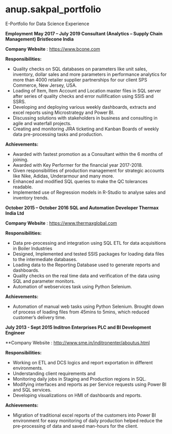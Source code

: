 # anup.sakpal_portfolio
E-Portfolio for Data Science Experience

**Employment**
**May 2017 – July 2019          Consultant (Analytics – Supply Chain Management)
                                                Bristlecone India**
                                                
**Company Website** : https://www.bcone.com

**Responsibilities:**

* Quality checks on SQL databases on parameters like unit sales, inventory, dollar sales and more parameters in performance analytics for more than 4000 retailer supplier partnerships for our client SPS Commerce, New Jersey, USA. 
* Loading of Item, Item Account and Location master files in SQL server after series of quality checks and error nullification using SSIS and SSRS. 
* Developing and deploying various weekly dashboards, extracts and excel reports using Microstrategy and Power BI. 
* Discussing solutions with stakeholders in business and consulting in agile and waterfall projects. 
* Creating and monitoring JIRA ticketing and Kanban Boards of weekly data pre-processing tasks and production.


**Achievements:**

* Awarded with fastest promotion as a Consultant within the 6 months of joining.
*	Awarded with Key Performer for the financial year 2017-2018.
*	Given responsibilities of production management for strategic accounts like Nike, Adidas, Underarmour and many more.
*	Enhanced and modified SQL queries to make the QC tolerances readable.
*	Implemented use of Regression models in R-Studio to analyse sales and inventory trends.




**October 2015 – October 2016        SQL and Automation Developer
                                      Thermax India Ltd**
                                      
**Company Website** : https://www.thermaxglobal.com

**Responsibilities:**
*	Data pre-processing and integration using SQL ETL for data acquisitions in Boiler Industries 
*	Designed, Implemented and tested SSIS packages for loading data files to the intermediate databases.
*	Loading data to the Reporting Database used to generate reports and dashboards.
*	Quality checks on the real time data and verification of the data using SQL and parameter monitors.
*	Automation of webservices task using Python Selenium.

**Achievements:**
*	Automation of manual web tasks using Python Selenium. Brought down of process of loading files from 45mins to 5mins, which reduced customer’s delivery time.



**July 2013 - Sept 2015            Inditron Enterprises 
                                   PLC and BI Development Engineer**
                                   
 **Company Website : http://www.sme.in/inditronenter/aboutus.html

**Responsibilities:**
*	Working on ETL and DCS logics and report exportation in different environments.
*	Understanding client requirements and 
*	Monitoring daily jobs in Staging and Production regions in SQL.
*	Modifying interfaces and reports as per Service requests using Power BI and SQL services.
*	Developing visualizations on HMI of dashboards and reports.

**Achievements:**
*	Migration of traditional excel reports of the customers into Power BI environment for easy monitoring of daily production helped reduce the pre-processing of data and saved man-hours for the client.  




